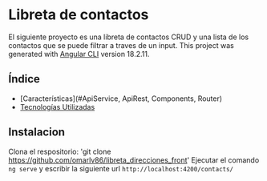 # Libreta de contactos
El siguiente proyecto es una libreta de contactos CRUD y una lista de los contactos que se puede filtrar a traves de un input.
This project was generated with [Angular CLI](https://github.com/angular/angular-cli) version 18.2.11.

## Índice

- [Características](#ApiService, ApiRest, Components, Router)
- [Tecnologías Utilizadas](#Angular18)

## Instalacion
Clona el respositorio:
'git clone https://github.com/omarlv86/libreta_direcciones_front'
Ejecutar el comando `ng serve` y escribir la siguiente url `http://localhost:4200/contacts/`
